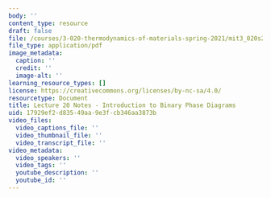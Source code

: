 ```yaml
---
body: ''
content_type: resource
draft: false
file: /courses/3-020-thermodynamics-of-materials-spring-2021/mit3_020s21_l20.pdf
file_type: application/pdf
image_metadata:
  caption: ''
  credit: ''
  image-alt: ''
learning_resource_types: []
license: https://creativecommons.org/licenses/by-nc-sa/4.0/
resourcetype: Document
title: Lecture 20 Notes - Introduction to Binary Phase Diagrams
uid: 17929ef2-d835-49aa-9e3f-cb346aa3873b
video_files:
  video_captions_file: ''
  video_thumbnail_file: ''
  video_transcript_file: ''
video_metadata:
  video_speakers: ''
  video_tags: ''
  youtube_description: ''
  youtube_id: ''
---
```

